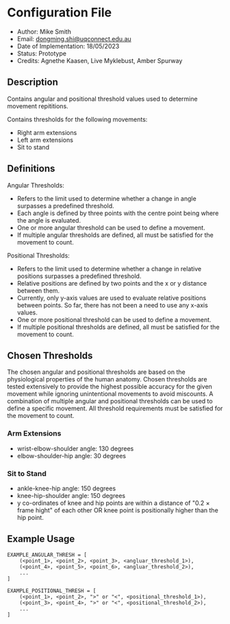 # Configuration File
- Author: Mike Smith
- Email: dongming.shi@uqconnect.edu.au
- Date of Implementation: 18/05/2023
- Status: Prototype
- Credits: Agnethe Kaasen, Live Myklebust, Amber Spurway

## Description

Contains angular and positional threshold values used to determine movement repititions.

Contains thresholds for the following movements:
- Right arm extensions
- Left arm extensions
- Sit to stand

## Definitions

Angular Thresholds:

- Refers to the limit used to determine whether a change in angle surpasses a predefined threshold.
- Each angle is defined by three points with the centre point being where the angle is evaluated.
- One or more angular threshold can be used to define a movement.
- If multiple angular thresholds are defined, all must be satisfied for the movement to count.

Positional Thresholds:

- Refers to the limit used to determine whether a change in relative positions surpasses a predefined threshold.
- Relative positions are defined by two points and the x or y distance between them. 
- Currently, only y-axis values are used to evaluate relative positions between points. So far, there has not been a need to use any x-axis values.
- One or more positional threshold can be used to define a movement.
- If multiple positional thresholds are defined, all must be satisfied for the movement to count.

## Chosen Thresholds

The chosen angular and positional thresholds are based on the physiological properties of the human anatomy. Chosen thresholds are tested extensively to provide the highest possible accuracy for the given movement while ignoring unintentional movements to avoid miscounts. A combination of multiple angular and positional thresholds can be used to define a specific movement. All threshold requirements must be satisfied for the movement to count.

### Arm Extensions
- wrist-elbow-shoulder angle: 130 degrees
- elbow-shoulder-hip angle: 30 degrees

### Sit to Stand
- ankle-knee-hip angle: 150 degrees
- knee-hip-shoulder angle: 150 degrees
- y co-ordinates of knee and hip points are within a distance of "0.2 $\times$ frame hight" of each other OR knee point is positionally higher than the hip point.

## Example Usage

```
EXAMPLE_ANGULAR_THRESH = [
    (<point_1>, <point_2>, <point_3>, <angluar_threshold_1>),
    (<point_4>, <point_5>, <point_6>, <angluar_threshold_2>),
    ...
]

EXAMPLE_POSITIONAL_THRESH = [
    (<point_1>, <point_2>, ">" or "<", <positional_threshold_1>),
    (<point_3>, <point_4>, ">" or "<", <positional_threshold_2>),
    ...
]
```
